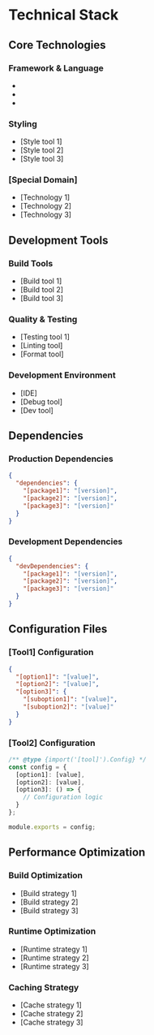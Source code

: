 # Technical Stack

## Core Technologies

### Framework & Language
- [Framework]: [version]
- [Language]: [version]
- [Runtime]: [version]

### Styling
- [Style tool 1]
- [Style tool 2]
- [Style tool 3]

### [Special Domain]
- [Technology 1]
- [Technology 2]
- [Technology 3]

## Development Tools

### Build Tools
- [Build tool 1]
- [Build tool 2]
- [Build tool 3]

### Quality & Testing
- [Testing tool 1]
- [Linting tool]
- [Format tool]

### Development Environment
- [IDE]
- [Debug tool]
- [Dev tool]

## Dependencies

### Production Dependencies
```json
{
  "dependencies": {
    "[package1]": "[version]",
    "[package2]": "[version]",
    "[package3]": "[version]"
  }
}
```

### Development Dependencies
```json
{
  "devDependencies": {
    "[package1]": "[version]",
    "[package2]": "[version]",
    "[package3]": "[version]"
  }
}
```

## Configuration Files

### [Tool1] Configuration
```json
{
  "[option1]": "[value]",
  "[option2]": "[value]",
  "[option3]": {
    "[suboption1]": "[value]",
    "[suboption2]": "[value]"
  }
}
```

### [Tool2] Configuration
```javascript
/** @type {import('[tool]').Config} */
const config = {
  [option1]: [value],
  [option2]: [value],
  [option3]: () => {
    // Configuration logic
  }
};

module.exports = config;
```

## Performance Optimization

### Build Optimization
- [Build strategy 1]
- [Build strategy 2]
- [Build strategy 3]

### Runtime Optimization
- [Runtime strategy 1]
- [Runtime strategy 2]
- [Runtime strategy 3]

### Caching Strategy
- [Cache strategy 1]
- [Cache strategy 2]
- [Cache strategy 3]
